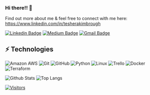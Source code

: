 <!-- LUIT GitHub Profile Template -->

<!-- Keep "Hi there" or replace it with a greeting of your own! -->

### Hi there!! 👋

<!-- Hi! My name is Teshera Kimbrough!  I am interested in Cloud Computing, Linux, and Staying Curious! -->

Find out more about me & feel free to connect with me here: https://www.linkedin.com/in/tesherakimbrough

<!-- Replace the fields below with the information requested. Remember to remove the encapsulating <> characters. For spaces in names, use %20 (e.g. Broadus%20Palmer) -->

[![Linkedin Badge](https://img.shields.io/badge/-Teshera%20Kimbrough-blue?style=flat-square&logo=Linkedin&logoColor=white&link=<https://www.linkedin.com/in/tesherakimbrough>)](<https://www.linkedin.com/in/teshera.kimbrough>)
[![Medium Badge](https://img.shields.io/badge/Teshera%20Kimbrough-12100E?style=flat-square&logo=medium&logoColor=white&link=<https://www.medium.com/@teshera.kimbrough>)](<https://medium.com/@teshera.kimbrough>)
[![Gmail Badge](https://img.shields.io/badge/-<teshera.kimbrough@gmail.com>-c14438?style=flat-square&logo=Gmail&logoColor=white&link=mailto:<teshera.kimbrough@gmail.com>)](mailto:<teshera.kimbrough@gmail.com>)

## ⚡ Technologies

<!-- Check out the Badges folder for more badges -->

![Amazon AWS](https://img.shields.io/badge/Amazon%20AWS-232F3E?style=flat-square&logo=amazon-aws)
![Git](https://img.shields.io/badge/-Git-black?style=flat-square&logo=git)
![GitHub](https://img.shields.io/badge/-GitHub-181717?style=flat-square&logo=github)
![Python](https://img.shields.io/badge/-Python-black?style=flat-square&logo=Python)
![Linux](https://img.shields.io/badge/Linux-FCC624?style=flat-square&logo=linux&logoColor=black)
![Trello](https://img.shields.io/badge/Trello-%23026AA7.svg?style=flat-square&logo=Trello&logoColor=white)
![Docker](https://img.shields.io/badge/docker-%230db7ed.svg?style=for-the-badge&logo=docker&logoColor=white)
![Terraform](https://img.shields.io/badge/terraform-%235835CC.svg?style=for-the-badge&logo=terraform&logoColor=white)

<!-- Replace the fields below with the information requested. Remember to remove the encapsulating <> characters. -->

![Github Stats](https://github-readme-stats.vercel.app/api?username=<tkimbro>&count_private=true&show_icons=true&include_all_commits=true)
![Top Langs](https://github-readme-stats.vercel.app/api/top-langs/?username=<tkimbro>&hide=TeX&layout=compact)


[![Visitors](https://api.visitorbadge.io/api/visitors?path=<tkimbro>%2F<tkimbro>&label=VISITORS&countColor=%23263759)](https://visitorbadge.io/status?path=<tkimbro>%2F<tkimbro>)
